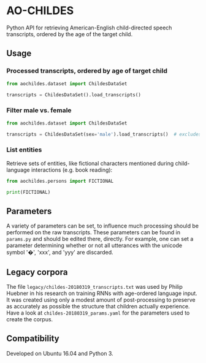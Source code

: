 # AO-CHILDES

Python API for retrieving American-English child-directed speech transcripts,
 ordered by the age of the target child.

## Usage

### Processed transcripts, ordered by age of target child

```python
from aochildes.dataset import ChildesDataSet

transcripts = ChildesDataSet().load_transcripts()
```

### Filter male vs. female


```python
from aochildes.dataset import ChildesDataSet

transcripts = ChildesDataSet(sex='male').load_transcripts()  # excludes many transcripts not annotated with sex
```

### List entities

Retrieve sets of entities, like fictional characters mentioned during child-language interactions (e.g. book reading):

```python
from aochildes.persons import FICTIONAL

print(FICTIONAL)
```

## Parameters

A variety of parameters can be set, to influence much processing should be performed on the raw transcripts.
These parameters can be found in `params.py` and should be edited there, directly.
For example, one can set a parameter determining whether or not all utterances with the unicode symbol '�', 'xxx', and 'yyy' are discarded.

## Legacy corpora

The file `legacy/childes-20180319_transcripts.txt` was used by Philip Huebner in his research on training RNNs with age-ordered language input.
It was created using only a modest amount of post-processing to preserve as accurately as possible the structure that children actually experience. 
Have a look at `childes-20180319_params.yaml` for the parameters used to create the corpus.

## Compatibility

Developed on Ubuntu 16.04 and Python 3. 

